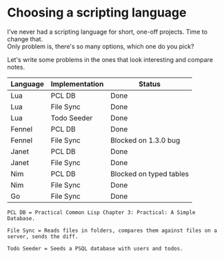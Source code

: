 # Choosing a scripting language

I've never had a scripting language for short, one-off projects. Time to change that.  
Only problem is, there's so many options, which one do you pick?

Let's write some problems in the ones that look interesting and compare notes.

| Language | Implementation | Status                  |
| -------- | -------------- | ----------------------- |
| Lua      | PCL DB         | Done                    |
| Lua      | File Sync      | Done                    |
| Lua      | Todo Seeder    | Done                    |
| Fennel   | PCL DB         | Done                    |
| Fennel   | File Sync      | Blocked on 1.3.0 bug    |
| Janet    | PCL DB         | Done                    |
| Janet    | File Sync      | Done                    |
| Nim      | PCL DB         | Blocked on typed tables |
| Nim      | File Sync      | Done                    |
| Go       | File Sync      | Done                    |

```
PCL DB = Practical Common Lisp Chapter 3: Practical: A Simple Database.

File Sync = Reads files in folders, compares them against files on a server, sends the diff.

Todo Seeder = Seeds a PSQL database with users and todos.
```
